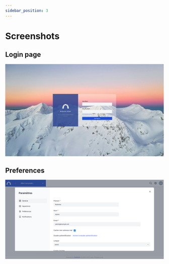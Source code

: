 ```yaml
---
sidebar_position: 3
---
```


# Screenshots

## Login page

![Login](./img/login.png)

## Preferences

![Login](./img/preferences.png)
